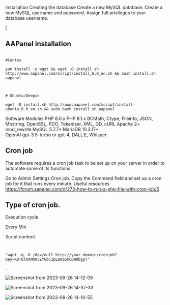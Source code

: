 Installation
Creating the database
Create a new MySQL database.
Create a new MySQL username and password.
Assign full privileges to your database username.

|


## AAPanel installation

<pre><code>
#Centos

yum install -y wget && wget -O install.sh http://www.aapanel.com/script/install_6.0_en.sh && bash install.sh aapanel

</code></pre>



<pre><code>
# Ubuntu/Deepin 

wget -O install.sh http://www.aapanel.com/script/install-ubuntu_6.0_en.sh && sudo bash install.sh aapanel
</code></pre>

Software	Modules
PHP 8.0.x
PHP 8.1.x	BCMath, Ctype, Fileinfo, JSON, Mbstring, OpenSSL, PDO, Tokenizer, XML, GD, cURL
Apache 2+	mod_rewrite
MySQL 5.7.7+
MariaDB 10.3.17+	
OpenAI	gpt-3.5-turbo or gpt-4, DALL·E, Whisper


## Cron job
The software requires a cron job task to be set up on your server in order to automate some of its functions.

Go to Admin Settings Cron job.
Copy the Command field and set up a cron job for it that runs every minute.
Useful resources
https://forum.aapanel.com/d/273-how-to-run-a-php-file-with-cron-job/5



## Type of cron job.

Execution cycle

Every Min

Script content

<pre><code>

"wget -q -O /dev/null http://your.domain/cronjob?key=K0TQlmXNm0vEYGbC3pLDAqSmCDW0bgpT"

.</code></pre>


![Screenshot from 2023-09-26 14-12-09](https://github.com/piktokenn/PHP-AI--Content-GEN/assets/120285373/27979b48-4aa5-42e3-8081-ef4702417643)

![Screenshot from 2023-09-26 14-37-33](https://github.com/piktokenn/PHP-AI--Content-GEN/assets/120285373/773aac96-35b2-4d72-bff1-08391806f08d)

![Screenshot from 2023-09-26 14-10-55](https://github.com/piktokenn/PHP-AI--Content-GEN/assets/120285373/40b08b23-d332-480b-83ef-9a8b986b3bb2)




